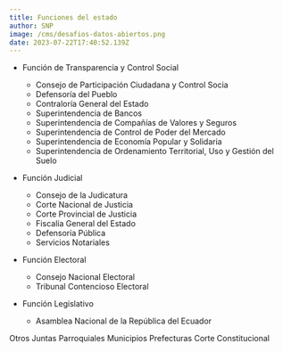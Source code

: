 ```yaml
---
title: Funciones del estado
author: SNP
image: /cms/desafios-datos-abiertos.png
date: 2023-07-22T17:40:52.139Z
---
```



- Función de Transparencia y Control Social
  - Consejo de Participación Ciudadana y Control Socia
  - Defensoría del Pueblo
  - Contraloría General del Estado
  - Superintendencia de Bancos
  - Superintendencia de Compañías de Valores y Seguros
  - Superintendencia de Control de Poder del Mercado
  - Superintendencia de Economía Popular y Solidaria
  - Superintendencia de Ordenamiento Territorial, Uso y Gestión del Suelo

- Función Judicial
  - Consejo de la Judicatura
  - Corte Nacional de Justicia
  - Corte Provincial de Justicia
  - Fiscalía General del Estado
  - Defensoría Pública
  - Servicios Notariales

- Función Electoral
  - Consejo Nacional Electoral
  - Tribunal Contencioso Electoral

- Función Legislativo
  - Asamblea Nacional de la República del Ecuador

Otros
Juntas Parroquiales
Municipios
Prefecturas
Corte Constitucional
